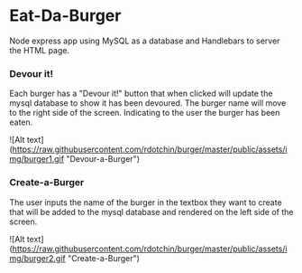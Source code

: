 # Eat-Da-Burger

Node express app using MySQL as a database and Handlebars to server the HTML page.  

### Devour it!
Each burger has a "Devour it!" button that when clicked will update the mysql database to show it has been devoured.  The burger name will move to the right side of the screen.  Indicating to the user the burger has been eaten.

![Alt text] (https://raw.githubusercontent.com/rdotchin/burger/master/public/assets/img/burger1.gif "Devour-a-Burger")

### Create-a-Burger
The user inputs the name of the burger in the textbox they want to create that will be added to the mysql database and rendered on the left side of the screen.

![Alt text] (https://raw.githubusercontent.com/rdotchin/burger/master/public/assets/img/burger2.gif "Create-a-Burger")
